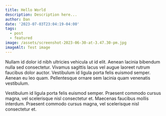 ```yaml
---
title: Hello World
description: Description here...
author: Dan
date: '2023-07-03T23:04:19-04:00'
tags:
  - post
  - featured
image: /assets/screenshot-2023-06-30-at-3.47.30-pm.jpg
imageAlt: Test image
---
```

Nullam id dolor id nibh ultricies vehicula ut id elit. Aenean lacinia bibendum nulla sed consectetur. Vivamus sagittis lacus vel augue laoreet rutrum faucibus dolor auctor. Vestibulum id ligula porta felis euismod semper. Aenean eu leo quam. Pellentesque ornare sem lacinia quam venenatis vestibulum.Vestibulum id ligula porta felis euismod semper. Praesent commodo cursus magna, vel scelerisque nisl consectetur et. Maecenas faucibus mollis interdum. Praesent commodo cursus magna, vel scelerisque nisl consectetur et.
